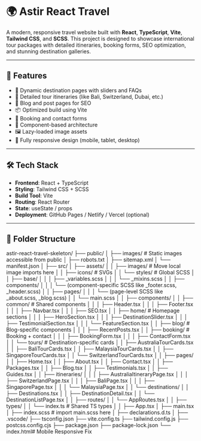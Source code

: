 # 🌍 Astir React Travel

A modern, responsive travel website built with **React**, **TypeScript**, **Vite**, **Tailwind CSS**, and **SCSS**. This project is designed to showcase international tour packages with detailed itineraries, booking forms, SEO optimization, and stunning destination galleries.

---

## 🚀 Features

- 🧭 Dynamic destination pages with sliders and FAQs
- 📅 Detailed tour itineraries (like Bali, Switzerland, Dubai, etc.)
- 📝 Blog and post pages for SEO
- 📦 Optimized build using Vite
- 🎯 Booking and contact forms
- 🧩 Component-based architecture
- 🖼️ Lazy-loaded image assets
- 📱 Fully responsive design (mobile, tablet, desktop)

---

## 🛠️ Tech Stack

- **Frontend**: React + TypeScript
- **Styling**: Tailwind CSS + SCSS
- **Build Tool**: Vite
- **Routing**: React Router
- **State**: useState / props
- **Deployment**: GitHub Pages / Netlify / Vercel (optional)

---

## 📂 Folder Structure

astir-react-travel-skeleton/
├── public/
│   ├── images/                 # Static images accessible from public
│   ├── robots.txt
│   ├── sitemap.xml
│   └── manifest.json
│
├── src/
│   ├── assets/
│   │   ├── images/             # Move local image imports here
│   │   ├── icons/              # SVGs
│   │   └── styles/             # Global SCSS
│   │       ├── base/
│   │       │   ├── _variables.scss
│   │       │   └── _mixins.scss
│   │       ├── components/
│   │       │   └── (component-specific SCSS like _footer.scss, _header.scss)
│   │       ├── pages/
│   │       │   └── (page-level SCSS like _about.scss, _blog.scss)
│   │       └── main.scss
│
│   ├── components/
│   │   ├── common/             # Shared components
│   │   │   ├── Header.tsx
│   │   │   ├── Footer.tsx
│   │   │   ├── Navbar.tsx
│   │   │   ├── SEO.tsx
│   │   ├── home/               # Homepage sections
│   │   │   ├── HeroSection.tsx
│   │   │   ├── DestinationSlider.tsx
│   │   │   ├── TestimonialSection.tsx
│   │   │   └── FeatureSection.tsx
│   │   ├── blog/               # Blog-specific components
│   │   │   ├── RecentPosts.tsx
│   │   ├── booking/            # Booking + contact
│   │   │   ├── BookingForm.tsx
│   │   │   ├── ContactForm.tsx
│   │   └── tours/              # Destination-specific cards
│   │       ├── AustraliaTourCards.tsx
│   │       ├── BaliTourCards.tsx
│   │       ├── MalaysiaTourCards.tsx
│   │       ├── SingaporeTourCards.tsx
│   │       └── SwitzerlandTourCards.tsx
│
│   ├── pages/
│   │   ├── Home.tsx
│   │   ├── About.tsx
│   │   ├── Contact.tsx
│   │   ├── Packages.tsx
│   │   ├── Blog.tsx
│   │   ├── Testimonials.tsx
│   │   ├── Guides.tsx
│   │   ├── itineraries/
│   │   │   ├── AustraliaItineraryPage.tsx
│   │   │   ├── SwitzerlandPage.tsx
│   │   │   ├── BaliPage.tsx
│   │   │   ├── SingaporePage.tsx
│   │   │   └── MalaysiaPage.tsx
│   │   └── destinations/
│   │       ├── Destinations.tsx
│   │       ├── DestinationDetail.tsx
│   │       └── DestinationListPage.tsx
│
│   ├── routes/
│   │   └── AppRoutes.tsx
│
│   ├── types/
│   │   └── index.ts            # Shared TS types
│
│   ├── App.tsx
│   ├── main.tsx
│   ├── index.scss              # import main.scss here
│   ├── declarations.d.ts
│
├── .vscode/
├── tsconfig.json
├── vite.config.ts
├── tailwind.config.js
├── postcss.config.cjs
├── package.json
├── package-lock.json
└── index.html#   M o b i l e   R e s p o n s i v e   F i x  
 